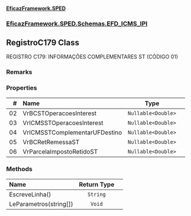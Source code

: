 #### [EficazFramework.SPED](EficazFrameworkSPED.md 'EficazFramework SPED')
### [EficazFramework.SPED.Schemas.EFD_ICMS_IPI](EficazFramework.SPED.Schemas.EFD_ICMS_IPI.md 'EficazFramework.SPED.Schemas.EFD_ICMS_IPI')

## RegistroC179 Class

REGISTRO C179: INFORMAÇÕES COMPLEMENTARES ST (CÓDIGO 01)

### Remarks
### Properties

| # | Name | Type | |
| ---: | :--- | :---: | :--- |
| 02 | VrBCSTOperacoesInterest | `Nullable<Double>` |  |
| 03 | VrICMSSTOperacoesInterest | `Nullable<Double>` |  |
| 04 | VrICMSSTComplementarUFDestino | `Nullable<Double>` |  |
| 05 | VrBCRetRemessaST | `Nullable<Double>` |  |
| 06 | VrParcelaImpostoRetidoST | `Nullable<Double>` |  |
### Methods

| Name | Return Type | |
| :--- | :---: | :--- |
| EscreveLinha() | `String` |  |
| LeParametros(string[]) | `Void` |  |
